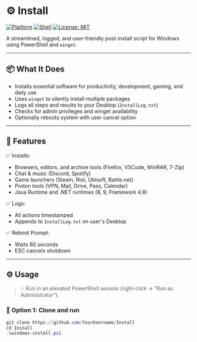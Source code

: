 # ⚙️ Install

[![Platform](https://img.shields.io/badge/platform-Windows-blue.svg)](https://github.com/YourUsername/Install)
[![Shell](https://img.shields.io/badge/shell-PowerShell-5391FE.svg)](https://learn.microsoft.com/en-us/powershell/)
[![License: MIT](https://img.shields.io/badge/license-MIT-green.svg)](LICENSE)

A streamlined, logged, and user-friendly post-install script for Windows using PowerShell and `winget`.

---

## 📦 What It Does

- Installs essential software for productivity, development, gaming, and daily use  
- Uses `winget` to silently install multiple packages  
- Logs all steps and results to your Desktop (`InstallLog.txt`)  
- Checks for admin privileges and winget availability  
- Optionally reboots system with user cancel option  

---

## 🧰 Features

✅ Installs:
- Browsers, editors, and archive tools (Firefox, VSCode, WinRAR, 7-Zip)  
- Chat & music (Discord, Spotify)  
- Game launchers (Steam, Riot, Ubisoft, Battle.net)  
- Proton tools (VPN, Mail, Drive, Pass, Calendar)  
- Java Runtime and .NET runtimes (8, 9, Framework 4.8)

✅ Logs:
- All actions timestamped  
- Appends to `InstallLog.txt` on user's Desktop  

✅ Reboot Prompt:
- Waits 60 seconds  
- ESC cancels shutdown  

---

## ⚙️ Usage

> 💡 Run in an elevated PowerShell session (right-click → “Run as Administrator”).

### 📂 Option 1: Clone and run
```powershell
git clone https://github.com/YourUsername/Install
cd Install
.\windows-install.ps1
